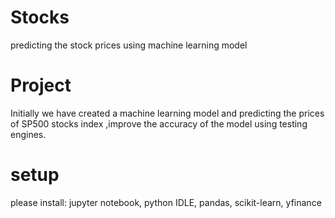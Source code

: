 # Stocks
predicting the stock prices using machine learning model
# Project
Initially we have created a machine learning model and predicting the prices of SP500 stocks index
,improve the accuracy of the model using  testing engines.
# setup
please install:
     jupyter notebook,
     python IDLE,
     pandas, scikit-learn, yfinance
